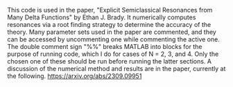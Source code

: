 This code is used in the paper, "Explicit Semiclassical Resonances from Many Delta Functions" by Ethan J. Brady. It numerically computes resonances via a root finding strategy to determine the accuracy of the theory. Many parameter sets used in the paper are commented, and they can be accessed by uncommenting one while commenting the active one. The double comment sign "%%" breaks MATLAB into blocks for the purpose of running code, which I do for cases of N = 2, 3, and 4. Only the chosen one of these should be run before running the latter sections. A discussion of the numerical method and results are in the paper, currently at the following.
https://arxiv.org/abs/2309.09951
